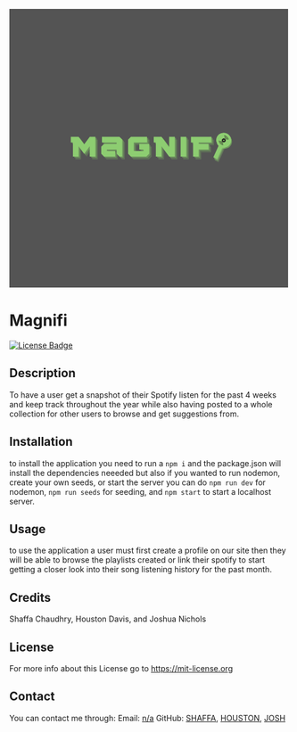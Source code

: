 ![logo](./public/images/magnifi.png)
# Magnifi
 
[![License Badge](https://img.shields.io/badge/License-MIT-purple)](https://mit-license.org)
 
## Description
  To have a user get a snapshot of their Spotify listen for the past 4 weeks and keep track throughout the year while also having posted to a whole collection for other users to browse and get suggestions from.

## Installation
  to install the application you need to run a ```npm i``` and the package.json will install the dependencies neeeded but also if you wanted to run nodemon, create your own seeds, or start the server you can do ```npm run dev``` for nodemon, ```npm run seeds``` for seeding, and ```npm start``` to start a localhost server.

## Usage
  to use the application a user must first create a profile on our site then they will be able to browse the playlists created or link their spotify to start getting a closer look into their song listening history for the past month. 

## Credits
  Shaffa Chaudhry, Houston Davis, and Joshua Nichols 

## License
  For more info about this License go to https://mit-license.org

## Contact
  You can contact me through:
  Email: [n/a](mailto:n/a)
  GitHub: [SHAFFA](https://github.com/shaffachaudhry), [HOUSTON](https://github.com/HDavis147), [JOSH](https://github.com/JoshON5)
